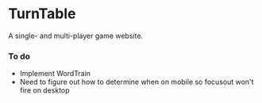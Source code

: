 # TurnTable
A single- and multi-player game website.

### To do
- Implement WordTrain
- Need to figure out how to determine when on mobile so focusout won't fire on desktop